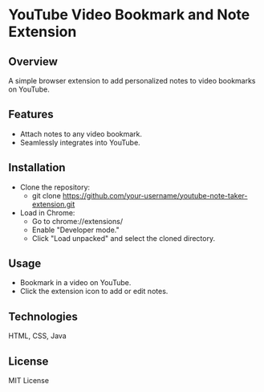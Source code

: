 # YouTube Video Bookmark and Note Extension
## Overview
A simple browser extension to add personalized notes to video bookmarks on YouTube.

## Features
* Attach notes to any video bookmark.
* Seamlessly integrates into YouTube.
## Installation
* Clone the repository:
  * git clone https://github.com/your-username/youtube-note-taker-extension.git
* Load in Chrome:
  * Go to chrome://extensions/
  * Enable "Developer mode."
  * Click "Load unpacked" and select the cloned directory.
## Usage
* Bookmark in a video on YouTube.
* Click the extension icon to add or edit notes.
## Technologies
HTML, CSS, Java
## License
MIT License


